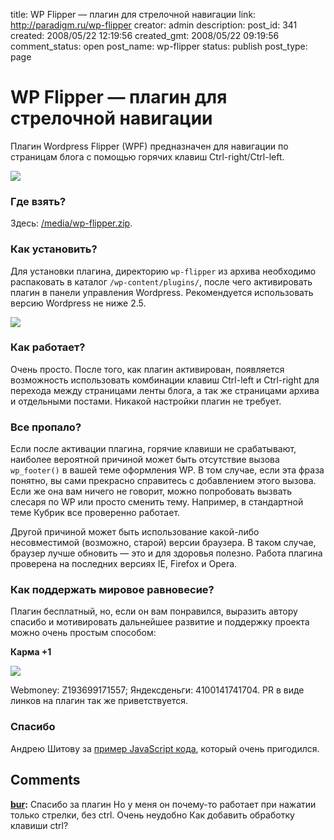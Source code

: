 title: WP Flipper — плагин для стрелочной навигации
link: http://paradigm.ru/wp-flipper
creator: admin
description:
post_id: 341
created: 2008/05/22 12:19:56
created_gmt: 2008/05/22 09:19:56
comment_status: open
post_name: wp-flipper
status: publish
post_type: page

# WP Flipper — плагин для стрелочной навигации

Плагин Wordpress Flipper (WPF) предназначен для навигации по страницам блога с помощью горячих клавиш Ctrl-right/Ctrl-left.

![](/media/ctrl.jpg)

### Где взять?

Здесь: [/media/wp-flipper.zip](/media/wp-flipper.zip).

### Как установить?

Для установки плагина, директорию `wp-flipper` из архива необходимо распаковать в каталог `/wp-content/plugins/`, после чего активировать плагин в панели управления Wordpress. Рекомендуется использовать версию Wordpress не ниже 2.5.

![](/media/wp-flipper-active.png)

### Как работает?

Очень просто. После того, как плагин активирован, появляется возможность использовать комбинации клавиш Ctrl-left и Ctrl-right для перехода между страницами ленты блога, а так же страницами архива и отдельными постами. Никакой настройки плагин не требует.

### Все пропало?

Если после активации плагина, горячие клавиши не срабатывают, наиболее вероятной причиной может быть отсутствие вызова `wp_footer()` в вашей теме оформления WP. В том случае, если эта фраза понятно, вы сами прекрасно справитесь с добавлением этого вызова. Если же она вам ничего не говорит, можно попробовать вызвать слесаря по WP или просто сменить тему. Например, в стандартной теме Кубрик все проверенно работает.

Другой причиной может быть использование какой-либо несовместимой (возможно, старой) версии браузера. В таком случае, браузер лучше обновить — это и для здоровья полезно. Работа плагина проверена на последних версиях IE, Firefox и Opera.

### Как поддержать мировое равновесие?

Плагин бесплатный, но, если он вам понравился, выразить автору спасибо и мотивировать дальнейшее развитие и поддержку проекта можно очень простым способом:

**Карма +1**

![](https://img.yandex.net/i/money/bottom-default.gif)

Webmoney: Z193699171557; Яндексденьги: 4100141741704. PR в виде линков на плагин так же приветствуется.

### Спасибо

Андрею Шитову за [пример JavaScript кода](http://www.artlebedev.ru/tools/technogrette/), который очень пригодился.

## Comments

**[bur](#47345 "2010/09/10 13:09:13"):** Спасибо за плагин Но у меня он почему-то работает при нажатии только стрелки, без ctrl. Очень неудобно Как добавить обработку клавиши ctrl?

